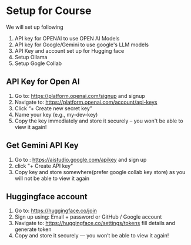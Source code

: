 # Setup for Course
We will set up following 
1. API key for OPENAI to use OPEN AI Models
2. API key for Google/Gemini to use google's LLM models
3. API Key and account set up for Hugging face
4. Setup Ollama
5. Setup Gogle Collab

## API Key for Open AI
1. Go to: https://platform.openai.com/signup and signup
2. Navigate to: https://platform.openai.com/account/api-keys
3. Click “+ Create new secret key”
4. Name your key (e.g., my-dev-key)
5. Copy the key immediately and store it securely – you won't be able to view it again!

## Get Gemini API Key
1. Go to : https://aistudio.google.com/apikey and sign up
2. click "+ Create API key"
3. Copy key and store somewhere(prefer google collab key store) as you will not be able to view it again

## Huggingface account
1. Go to: https://huggingface.co/join
2. Sign up using:
     Email + password or GitHub / Google account
3. Navigate to: https://huggingface.co/settings/tokens fill details and generate token
4. Copy and store it securely — you won’t be able to view it again! 

